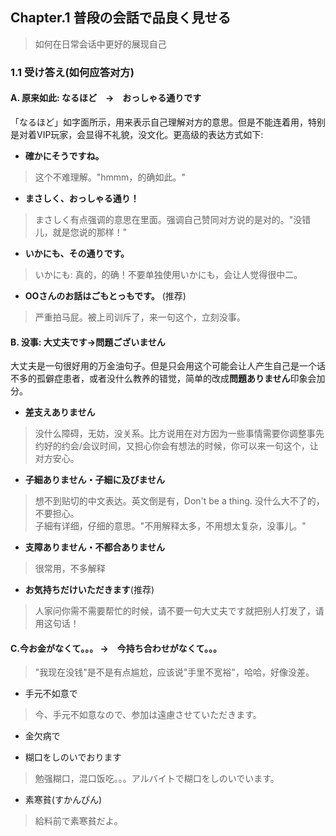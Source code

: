 ## Chapter.1 普段の会話で品良く見せる　
> 如何在日常会话中更好的展现自己

### 1.1 受け答え(如何应答对方)
#### A. 原来如此:  なるほど　→　おっしゃる通りです
「なるほど」如字面所示，用来表示自己理解对方的意思。但是不能连着用，特别是对着VIP玩家，会显得不礼貌，没文化。更高级的表达方式如下:

- **確かにそうですね。**  
> 这个不难理解。"hmmm，的确如此。"
- **まさしく、おっしゃる通り！**
> まさしく有点强调的意思在里面。强调自己赞同对方说的是对的。"没错儿，就是您说的那样！"
- **いかにも、その通りです。**
> いかにも: 真的，的确！不要单独使用いかにも，会让人觉得很中二。
- **OOさんのお話はごもとっもです。** (推荐)
> 严重拍马屁。被上司训斥了，来一句这个，立刻没事。


#### B. 没事: 大丈夫です→問題ございません
大丈夫是一句很好用的万金油句子。但是只会用这个可能会让人产生自己是一个话不多的孤僻症患者，或者没什么教养的错觉，简单的改成**問題ありません**印象会加分。
- **差支えありません** 
> 没什么障碍，无妨，没关系。比方说用在对方因为一些事情需要你调整事先约好的约会/会议时间，又担心你会有想法的时候，你可以来一句这个，让对方安心。

- **子細ありません・子細に及びません**
> 想不到贴切的中文表达。英文倒是有，Don't be a thing. 没什么大不了的，不要担心。  
子細有详细，仔细的意思。"不用解释太多，不用想太复杂，没事儿。"

- **支障ありません・不都合ありません**
> 很常用，不多解释

- **お気持ちだけいただきます**(推荐)
>人家问你需不需要帮忙的时候，请不要一句大丈夫です就把别人打发了，请用这句话！

#### C.今お金がなくて。。。 →　今持ち合わせがなくて。。。
> "我现在没钱"是不是有点尴尬，应该说"手里不宽裕"，哈哈，好像没差。  

- 手元不如意で  
> 今、手元不如意なので、参加は遠慮させていただきます。

- 金欠病で
> 

- 糊口をしのいでおります
> 勉强糊口，混口饭吃。。。アルバイトで糊口をしのいでいます。

- 素寒貧(すかんぴん)
> 給料前で素寒貧だよ。

  